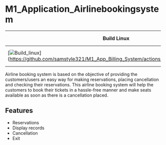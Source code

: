 # M1_Application_Airlinebookingsystem
| Build Linux| Cpp Check | Build Windows| Codacy |
|--------|-------|-------|------|
|[![Build_linux](https://github.com/samstyle321/M1_App_Billing_System/actions/workflows/build_linux.yml/badge.svg)] (https://github.com/samstyle321/M1_App_Billing_System/actions/workflows/build_linux.yml)                                     | [![Static code Cppcheck](https://github.com/samstyle321/M1_App_Billing_System/actions/workflows/cppcheck.yml/badge.svg)](https://github.com/samstyle321/M1_App_Billing_System/actions/workflows/cppcheck.yml)                                        |[![Build Windows](https://github.com/samstyle321/M1_App_Billing_System/actions/workflows/build_windows.yml/badge.svg)](https://github.com/samstyle321/M1_App_Billing_System/actions/workflows/build_windows.yml)                                      |[![Codacy Badge](https://app.codacy.com/project/badge/Grade/cc38b346d6ac4483a85003e13db585c1)](https://www.codacy.com/gh/vinayaranade/M1_Application_Airlinebookingsystem/dashboard?utm_source=github.com&amp;utm_medium=referral&amp;utm_content=vinayaranade/M1_Application_Airlinebookingsystem&amp;utm_campaign=Badge_Grade)  |                          


Airline booking system is based on the objective of providing the customers/users an easy way for making reservations, placing cancellation and checking their reservations. This airline booking system will help the customers to book their tickets in a hassle-free manner and make seats available as soon as there is a cancellation placed.

## Features

- Reservations
- Display records
- Cancellation 
- Exit 
